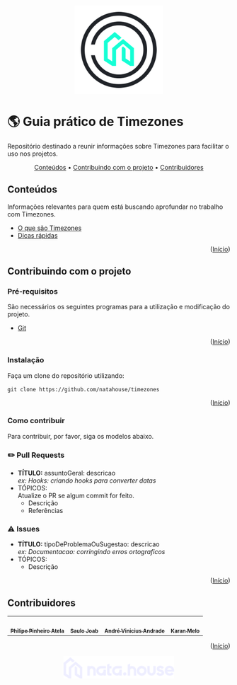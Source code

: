 <a name="readme-top"></a>

<p align="center">
  <img src="/assets/natahouse-logo-header.png" width="200">
</p>

# 🌎 **Guia prático de Timezones**

Repositório destinado a reunir informações sobre Timezones para facilitar o uso nos projetos.

<p align="center">
 <a href="#conteúdos">Conteúdos</a> •
 <a href="#contribuindo-com-o-projeto">Contribuindo com o projeto</a> •
 <a href="#contribuidores">Contribuidores</a>
</p>

## **Conteúdos**
Informações relevantes para quem está buscando aprofundar no trabalho com Timezones.

- [O que são Timezones](./docs/conceitos/o-que-sao-timezones.md)
- [Dicas rápidas](./docs/conceitos/dicas-rapidas.md)

<p align="right">(<a href="#readme-top">Início</a>)</p>
  
## **Contribuindo com o projeto**
### Pré-requisitos

São necessários os seguintes programas para a utilização e modificação do projeto.

- [Git](https://www.google.com/url?sa=t&rct=j&q=&esrc=s&source=web&cd=&cad=rja&uact=8&ved=2ahUKEwih4PLP8NX6AhVZlZUCHReaAbQQFnoECAkQAQ&url=https%3A%2F%2Fgit-scm.com%2F&usg=AOvVaw1lFNWgbWf8FsbaoU4AOPBr)

<p align="right">(<a href="#readme-top">Início</a>)</p>

### Instalação

Faça um clone do repositório utilizando:

```
git clone https://github.com/natahouse/timezones
```

<p align="right">(<a href="#readme-top">Início</a>)</p>

### Como contribuir

Para contribuir, por favor, siga os modelos abaixo.

### ✏️ Pull Requests

- **TÍTULO:** assuntoGeral: descricao<br>
  _ex: Hooks: criando hooks para converter datas_
- TÓPICOS: <br>
  Atualize o PR se algum commit for feito.
  - Descrição
  - Referências

### ⚠️ Issues

- **TÍTULO:** tipoDeProblemaOuSugestao: descricao<br>
  _ex: Documentacao: corringindo erros ortograficos_
- TÓPICOS: <br>
  - Descrição

<p align="right">(<a href="#readme-top">Início</a>)</p>

## **Contribuidores**

<table>
  <tr>
    <td align="center"><a href="https://github.com/philipeatela"><img style="border-radius: 50%;" src="https://avatars.githubusercontent.com/u/9261021?v=4" width="100px;" alt=""/><br /><sub><b>Philipe Pinheiro Atela</b></sub></a><br />
    <td align="center"><a href="https://github.com/saulojoab"><img style="border-radius: 50%;" src="https://avatars.githubusercontent.com/u/37988252?v=4" width="100px;" alt=""/><br /><sub><b>Saulo Joab</b></sub></a><br />
    <td align="center"><a href="https://github.com/portugaAndre"><img style="border-radius: 50%;" src="https://avatars.githubusercontent.com/u/62671184?v=4" width="100px;" alt=""/><br /><sub><b>André Vinicius Andrade</b></sub></a><br />
    <td align="center"><a href="https://github.com/karanmelo"><img style="border-radius: 50%;" src="https://avatars.githubusercontent.com/u/7671485?v=4" width="100px;" alt=""/><br /><sub><b>Karan Melo</b></sub></a><br />
  </tr>
</table>

<p align="right">(<a href="#readme-top">Início</a>)</p>

<p align="center">
  <img src="/assets/natahouse-logo.png" width="250">
</p>
